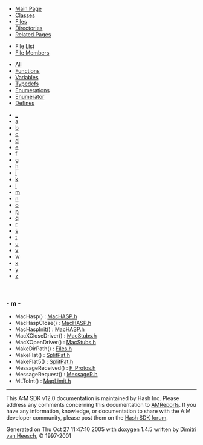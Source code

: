 <div class="tabs">

- [Main Page](index.md)
- [Classes](annotated.md)
- <span id="current">[Files](files.md)</span>
- [Directories](dirs.md)
- [Related Pages](pages.md)

</div>

<div class="tabs">

- [File List](files.md)
- <span id="current">[File Members](globals.md)</span>

</div>

<div class="tabs">

- [All](globals.md)
- <span id="current">[Functions](globals_func.md)</span>
- [Variables](globals_vars.md)
- [Typedefs](globals_type.md)
- [Enumerations](globals_enum.md)
- [Enumerator](globals_eval.md)
- [Defines](globals_defs.md)

</div>

<div class="tabs">

- [\_](globals_func.md#index__)
- [a](globals_func_0x61.md#index_a)
- [b](globals_func_0x62.md#index_b)
- [c](globals_func_0x63.md#index_c)
- [d](globals_func_0x64.md#index_d)
- [e](globals_func_0x65.md#index_e)
- [f](globals_func_0x66.md#index_f)
- [g](globals_func_0x67.md#index_g)
- [h](globals_func_0x68.md#index_h)
- [i](globals_func_0x69.md#index_i)
- [k](globals_func_0x6b.md#index_k)
- [l](globals_func_0x6c.md#index_l)
- <span id="current">[m](globals_func_0x6d.md#index_m)</span>
- [n](globals_func_0x6e.md#index_n)
- [o](globals_func_0x6f.md#index_o)
- [p](globals_func_0x70.md#index_p)
- [q](globals_func_0x71.md#index_q)
- [r](globals_func_0x72.md#index_r)
- [s](globals_func_0x73.md#index_s)
- [t](globals_func_0x74.md#index_t)
- [u](globals_func_0x75.md#index_u)
- [v](globals_func_0x76.md#index_v)
- [w](globals_func_0x77.md#index_w)
- [x](globals_func_0x78.md#index_x)
- [y](globals_func_0x79.md#index_y)
- [z](globals_func_0x7a.md#index_z)

</div>

 

### <span id="index_m" class="anchor">- m -</span>

- MacHasp() : <a href="MacHASP_8h.md#c7ab4602d00eebddffcde811901eacaa" class="el">MacHASP.h</a>
- MacHaspClose() : <a href="MacHASP_8h.md#6ec9c4c75f5749299d4f090e2eeadeab" class="el">MacHASP.h</a>
- MacHaspInit() : <a href="MacHASP_8h.md#3da7660b7046316301f780f555237a42" class="el">MacHASP.h</a>
- MacXCloseDriver() : <a href="MacStubs_8h.md#d3e51ca0bc438f40bd4a86203df10a79" class="el">MacStubs.h</a>
- MacXOpenDriver() : <a href="MacStubs_8h.md#f8b0b55dae7d59dc2d1529bacd1f67c9" class="el">MacStubs.h</a>
- MakeDirPath() : <a href="Files_8h.md#4ce0520f0e4f1449794bd937e68e0a9a" class="el">Files.h</a>
- MakeFlat() : <a href="SplitPat_8h.md#f1bfe05918b6c8a3c7ea95a64ecca39d" class="el">SplitPat.h</a>
- MakeFlat5() : <a href="SplitPat_8h.md#8f70b20c7b23276112926c4439632e7f" class="el">SplitPat.h</a>
- MessageReceived() : <a href="F__Protos_8h.md#e5d14ee3efdfa20b70f0818aa3f615af" class="el">F_Protos.h</a>
- MessageRequest() : <a href="MessageR_8h.md#3fbe70dc77ac59ad7082259989a23483" class="el">MessageR.h</a>
- MLToInt() : <a href="MapLimit_8h.md#aac0abce0a1d0ca35fc8f661ce31a18e" class="el">MapLimit.h</a>

------------------------------------------------------------------------

<span class="small">This A:M SDK v12.0 documentation is maintained by Hash Inc. Please address any comments concerning this documentation to [AMReports](http://www.hash.com/reports). If you have any information, knowledge, or documentation to share with the A:M developer community, please post them on the [Hash SDK forum](http://www.hash.com/forums/index.php?showforum=11).</span>

Generated on Thu Oct 27 11:47:10 2005 with [<span class="image placeholder" original-image-src="doxygen.png" original-image-title="" height="45" width="100" align="middle" border="0">doxygen</span>](http://www.doxygen.org/index.html) 1.4.5 written by [Dimitri van Heesch](mailto:dimitri@stack.nl), © 1997-2001
